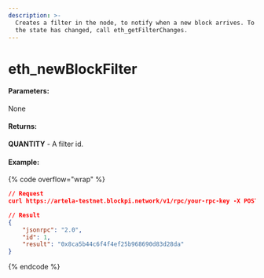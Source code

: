 ```yaml
---
description: >-
  Creates a filter in the node, to notify when a new block arrives. To check if
  the state has changed, call eth_getFilterChanges.
---
```


# eth\_newBlockFilter

#### **Parameters:**

None

#### **Returns:**

**QUANTITY** - A filter id.

#### Example:

{% code overflow="wrap" %}
```json
// Request
curl https://artela-testnet.blockpi.network/v1/rpc/your-rpc-key -X POST -H "Content-Type: application/json" --data '{"jsonrpc":"2.0","method":"eth_newBlockFilter","params":[],"id":1}'

// Result
{
    "jsonrpc": "2.0",
    "id": 1,
    "result": "0x8ca5b44c6f4f4ef25b968690d83d28da"
}
```
{% endcode %}
